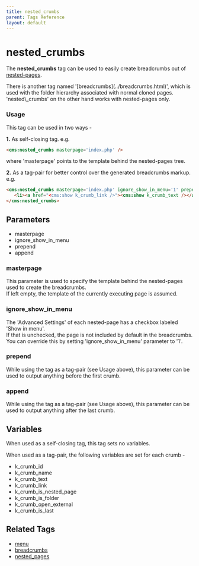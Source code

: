 ```yaml
---
title: nested_crumbs
parent: Tags Reference
layout: default
---
```


# nested_crumbs

The **nested\_crumbs** tag can be used to easily create breadcrumbs out of [nested-pages](../../concepts/nested-pages-aka-menu-maker.html).

<p class="notice">
    There is another tag named '[breadcrumbs](../breadcrumbs.html)', which is used with the folder hierarchy associated with normal cloned pages.<br/>
    'nested\_crumbs' on the other hand works with nested-pages only.
</p>

### Usage

This tag can be used in two ways -

**1\.** As self-closing tag. e.g.

```html
<cms:nested_crumbs masterpage='index.php' />
```

where 'masterpage' points to the template behind the nested-pages tree.

**2\.** As a tag-pair for better control over the generated breadcrumbs markup. e.g.

```html
<cms:nested_crumbs masterpage='index.php' ignore_show_in_menu='1' prepend='<ul class="breadcrumb">' append='</ul>'>
   <li><a href="<cms:show k_crumb_link />"><cms:show k_crumb_text /></a><cms:if k_crumb_is_last='0'> &raquo; </cms:if></li>
</cms:nested_crumbs>
```

## Parameters

*   masterpage
*   ignore\_show\_in\_menu
*   prepend
*   append

### masterpage

This parameter is used to specify the template behind the nested-pages used to create the breadcrumbs.<br/>
If left empty, the template of the currently executing page is assumed.

### ignore_show_in_menu

The 'Advanced Settings' of each nested-page has a checkbox labeled 'Show in menu'.<br/>
If that is unchecked, the page is not included by default in the breadcrumbs.<br/>
You can override this by setting 'ignore\_show\_in\_menu' parameter to '1'.

### prepend

While using the tag as a tag-pair (see Usage above), this parameter can be used to output anything before the first crumb.

### append

While using the tag as a tag-pair (see Usage above), this parameter can be used to output anything after the last crumb.

## Variables

When used as a self-closing tag, this tag sets no variables.

When used as a tag-pair, the following variables are set for each crumb -

*   k\_crumb\_id
*   k\_crumb\_name
*   k\_crumb\_text
*   k\_crumb\_link
*   k\_crumb\_is\_nested\_page
*   k\_crumb\_is\_folder
*   k\_crumb\_open\_external
*   k\_crumb\_is\_last

## Related Tags

*   [menu](../menu.html)
*   [breadcrumbs](../breadcrumbs.html)
*   [nested\_pages](../nested_pages.html)

